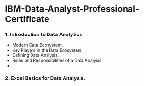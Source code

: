 # **IBM-Data-Analyst-Professional-Certificate**

### **1. Introduction to Data Analytics**
+ Modern Data Ecosystem.
+ Key Players in the Data Ecosystem.
+ Defining Data Analysis.
+ Roles and Responsibilities of a Data Analysis
+ 
### **2. Excel Basics for Data Analysis.**
###
###
